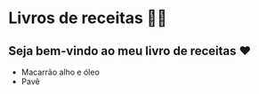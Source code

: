 # Livros de receitas :man_cook:

## Seja bem-vindo ao meu livro de receitas :heart:

- Macarrão alho e óleo
-  Pavê 
